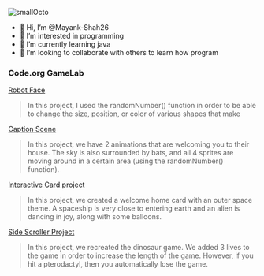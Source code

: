 ![smallOcto](https://github.com/Mayank-Shah26/Mayank-Shah26/assets/137120134/5cd1af3b-85d4-4099-9ff9-0fa3e62a6ec4)

- 👋 Hi, I’m @Mayank-Shah26
- 👀 I’m interested in programming
- 🌱 I’m currently learning java
- 🤝 I’m looking to collaborate with others to learn how program 

### Code.org GameLab

[Robot Face](https://Mayank-Shah26.github.io/Robot-Face/)
> In this project, I used the randomNumber() function in order to be able to change the size, position, or color of various shapes that make

 [Caption Scene](https://studio.code.org/projects/gamelab/i1760f3KXz9lHjvkUEgxoXpUTni2J6cf_DVEEH75IlQ)
> In this project, we have 2 animations that are welcoming you to their house. The sky is also surrounded by bats, and all 4 sprites are moving around in a certain area (using the randomNumber() function).

[Interactive Card project](https://studio.code.org/projects/gamelab/obu6p5uFlzh8f7YIQveOQKP2frqsxySBXbRBvy-w9WM)
> In this project, we created a welcome home card with an outer space theme. A spaceship is very close to entering earth and an alien is dancing in joy, along with some balloons.

[Side Scroller Project](https://studio.code.org/projects/gamelab/6aebCVkCl55ofvL9_qQpNuRZuojWRrW3yE_UFSdYhR0)
> In this project, we recreated the dinosaur game. We added 3 lives to the game in order to increase the length of the game. However, if you hit a pterodactyl, then you automatically lose the game.
